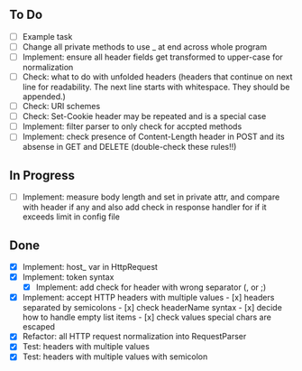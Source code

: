    ## To Do
   - [ ] Example task
   - [ ] Change all private methods to use _ at end across whole program
   - [ ] Implement: ensure all header fields get transformed to upper-case for normalization
   - [ ] Check: what to do with unfolded headers (headers that continue on next line for readability. The next line starts with whitespace. They should be appended.)
   - [ ] Check: URI schemes
   - [ ] Check: Set-Cookie header may be repeated and is a special case
   - [ ] Implement: filter parser to only check for accpted methods 
   - [ ] Implement: check presence of Content-Length header in POST and its absense in GET and DELETE (double-check these rules!!) 

   ## In Progress
   - [ ] Implement: measure body length and set in private attr, and compare with header if any and also add check in response handler for if it exceeds limit in config file

   ## Done
   - [x] Implement: host_ var in HttpRequest
   - [x] Implement: token syntax 
        - [x] Implement: add check for header with wrong separator (, or ;) 
   - [x] Implement: accept HTTP headers with multiple values
            - [x] headers separated by semicolons
            - [x] check headerName syntax
            - [x] decide how to handle empty list items
            - [x] check values special chars are escaped
   - [x] Refactor: all HTTP request normalization into RequestParser
   - [x] Test: headers with multiple values
   - [x] Test: headers with multiple values with semicolon
